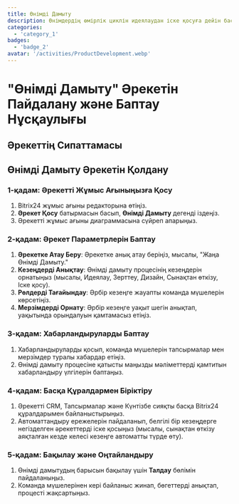 ```yaml
---
title: Өнімді Дамыту
description: Өнімдердің өмірлік циклін идеялаудан іске қосуға дейін басқару.
categories: 
  - 'category_1'
badges: 
  - 'badge_2'
avatar: '/activities/ProductDevelopment.webp'
---
```

# "Өнімді Дамыту" Әрекетін Пайдалану және Баптау Нұсқаулығы

## Әрекеттің Сипаттамасы

## Өнімді Дамыту Әрекетін Қолдану

### 1-қадам: Әрекетті Жұмыс Ағыныңызға Қосу
1. Bitrix24 жұмыс ағыны редакторына өтіңіз.
2. **Әрекет Қосу** батырмасын басып, **Өнімді Дамыту** дегенді іздеңіз.
3. Әрекетті жұмыс ағыны диаграммасына сүйреп апарыңыз.

### 2-қадам: Әрекет Параметрлерін Баптау
1. **Әрекетке Атау Беру**: Әрекетке анық атау беріңіз, мысалы, "Жаңа Өнімді Дамыту."
2. **Кезеңдерді Анықтау**: Өнімді дамыту процесінің кезеңдерін орнатыңыз (мысалы, Идеялау, Зерттеу, Дизайн, Сынақтан өткізу, Іске қосу).
3. **Рөлдерді Тағайындау**: Әрбір кезеңге жауапты команда мүшелерін көрсетіңіз.
4. **Мерзімдерді Орнату**: Әрбір кезеңге уақыт шегін анықтап, уақытында орындалуын қамтамасыз етіңіз.

### 3-қадам: Хабарландыруларды Баптау
1. Хабарландыруларды қосып, команда мүшелерін тапсырмалар мен мерзімдер туралы хабардар етіңіз.
2. Өнімді дамыту процесіне қатысты маңызды мәліметтерді қамтитын хабарландыру үлгілерін баптаңыз.

### 4-қадам: Басқа Құралдармен Біріктіру
1. Әрекетті CRM, Тапсырмалар және Күнтізбе сияқты басқа Bitrix24 құралдарымен байланыстырыңыз.
2. Автоматтандыру ережелерін пайдаланып, белгілі бір кезеңдерге негізделген әрекеттерді іске қосыңыз (мысалы, сынақтан өткізу аяқталған кезде келесі кезеңге автоматты түрде өту).

### 5-қадам: Бақылау және Оңтайландыру
1. Өнімді дамытудың барысын бақылау үшін **Талдау** бөлімін пайдаланыңыз.
2. Команда мүшелерінен кері байланыс жинап, бөгеттерді анықтап, процесті жақсартыңыз.